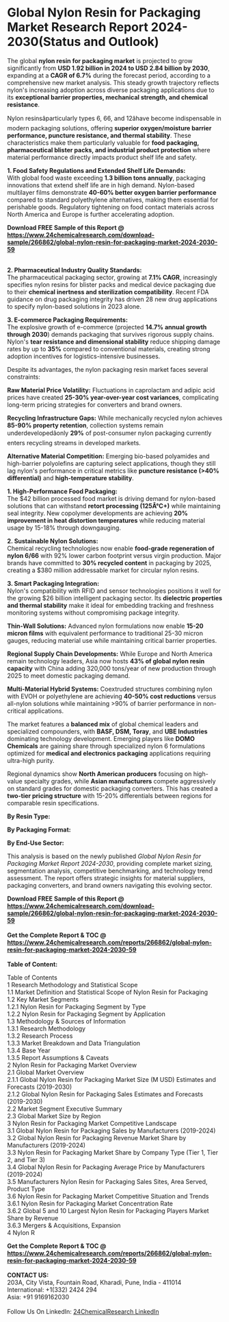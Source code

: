<h1>Global Nylon Resin for Packaging Market Research Report 2024-2030(Status and Outlook)</h1><p>The global <strong>nylon resin for packaging market</strong> is projected to grow significantly from <strong>USD 1.92 billion in 2024 to USD 2.84 billion by 2030</strong>, expanding at a <strong>CAGR of 6.7%</strong> during the forecast period, according to a comprehensive new market analysis. This steady growth trajectory reflects nylon's increasing adoption across diverse packaging applications due to its <strong>exceptional barrier properties, mechanical strength, and chemical resistance</strong>.</p><p>Nylon resinsâparticularly types 6, 66, and 12âhave become indispensable in modern packaging solutions, offering <strong>superior oxygen/moisture barrier performance, puncture resistance, and thermal stability</strong>. These characteristics make them particularly valuable for <strong>food packaging, pharmaceutical blister packs, and industrial product protection</strong> where material performance directly impacts product shelf life and safety.</p><p><strong>1. Food Safety Regulations and Extended Shelf Life Demands:</strong><br>
With global food waste exceeding <strong>1.3 billion tons annually</strong>, packaging innovations that extend shelf life are in high demand. Nylon-based multilayer films demonstrate <strong>40-60% better oxygen barrier performance</strong> compared to standard polyethylene alternatives, making them essential for perishable goods. Regulatory tightening on food contact materials across North America and Europe is further accelerating adoption.</p><div><b>Download FREE Sample of this Report @ 
            <a href="https://www.24chemicalresearch.com/download-sample/266862/global-nylon-resin-for-packaging-market-2024-2030-59">
            https://www.24chemicalresearch.com/download-sample/266862/global-nylon-resin-for-packaging-market-2024-2030-59</a></b></div><br><p><strong>2. Pharmaceutical Industry Quality Standards:</strong><br>
The pharmaceutical packaging sector, growing at <strong>7.1% CAGR</strong>, increasingly specifies nylon resins for blister packs and medical device packaging due to their <strong>chemical inertness and sterilization compatibility</strong>. Recent FDA guidance on drug packaging integrity has driven 28 new drug applications to specify nylon-based solutions in 2023 alone.</p><p><strong>3. E-commerce Packaging Requirements:</strong><br>
The explosive growth of e-commerce (projected <strong>14.7% annual growth through 2030</strong>) demands packaging that survives rigorous supply chains. Nylon's <strong>tear resistance and dimensional stability</strong> reduce shipping damage rates by up to <strong>35%</strong> compared to conventional materials, creating strong adoption incentives for logistics-intensive businesses.</p><p>Despite its advantages, the nylon packaging resin market faces several constraints:</p><p><strong>Raw Material Price Volatility:</strong> Fluctuations in caprolactam and adipic acid prices have created <strong>25-30% year-over-year cost variances</strong>, complicating long-term pricing strategies for converters and brand owners.</p><p><strong>Recycling Infrastructure Gaps:</strong> While mechanically recycled nylon achieves <strong>85-90% property retention</strong>, collection systems remain underdevelopedâonly <strong>29%</strong> of post-consumer nylon packaging currently enters recycling streams in developed markets.</p><p><strong>Alternative Material Competition:</strong> Emerging bio-based polyamides and high-barrier polyolefins are capturing select applications, though they still lag nylon's performance in critical metrics like <strong>puncture resistance (&gt;40% differential)</strong> and <strong>high-temperature stability</strong>.</p><p><strong>1. High-Performance Food Packaging:</strong><br>
The $42 billion processed food market is driving demand for nylon-based solutions that can withstand <strong>retort processing (125Â°C+)</strong> while maintaining seal integrity. New copolymer developments are achieving <strong>20% improvement in heat distortion temperatures</strong> while reducing material usage by 15-18% through downgauging.</p><p><strong>2. Sustainable Nylon Solutions:</strong><br>
Chemical recycling technologies now enable <strong>food-grade regeneration of nylon 6/66</strong> with 92% lower carbon footprint versus virgin production. Major brands have committed to <strong>30% recycled content</strong> in packaging by 2025, creating a $380 million addressable market for circular nylon resins.</p><p><strong>3. Smart Packaging Integration:</strong><br>
Nylon's compatibility with RFID and sensor technologies positions it well for the growing $26 billion intelligent packaging sector. Its <strong>dielectric properties and thermal stability</strong> make it ideal for embedding tracking and freshness monitoring systems without compromising package integrity.</p><p><strong>Thin-Wall Solutions:</strong> Advanced nylon formulations now enable <strong>15-20 micron films</strong> with equivalent performance to traditional 25-30 micron gauges, reducing material use while maintaining critical barrier properties.</p><p><strong>Regional Supply Chain Developments:</strong> While Europe and North America remain technology leaders, Asia now hosts <strong>43% of global nylon resin capacity</strong> with China adding 320,000 tons/year of new production through 2025 to meet domestic packaging demand.</p><p><strong>Multi-Material Hybrid Systems:</strong> Coextruded structures combining nylon with EVOH or polyethylene are achieving <strong>40-50% cost reductions</strong> versus all-nylon solutions while maintaining &gt;90% of barrier performance in non-critical applications.</p><p>The market features a <strong>balanced mix</strong> of global chemical leaders and specialized compounders, with <strong>BASF, DSM, Toray</strong>, and <strong>UBE Industries</strong> dominating technology development. Emerging players like <strong>DOMO Chemicals</strong> are gaining share through specialized nylon 6 formulations optimized for <strong>medical and electronics packaging</strong> applications requiring ultra-high purity.</p><p>Regional dynamics show <strong>North American producers</strong> focusing on high-value specialty grades, while <strong>Asian manufacturers</strong> compete aggressively on standard grades for domestic packaging converters. This has created a <strong>two-tier pricing structure</strong> with 15-20% differentials between regions for comparable resin specifications.</p><p><strong>By Resin Type:</strong></p><p><strong>By Packaging Format:</strong></p><p><strong>By End-Use Sector:</strong></p><p>This analysis is based on the newly published <em>Global Nylon Resin for Packaging Market Report 2024-2030</em>, providing complete market sizing, segmentation analysis, competitive benchmarking, and technology trend assessment. The report offers strategic insights for material suppliers, packaging converters, and brand owners navigating this evolving sector.</p><div><b>Download FREE Sample of this Report @ 
            <a href="https://www.24chemicalresearch.com/download-sample/266862/global-nylon-resin-for-packaging-market-2024-2030-59">
            https://www.24chemicalresearch.com/download-sample/266862/global-nylon-resin-for-packaging-market-2024-2030-59</a></b></div><br><div><b>Get the Complete Report & TOC @ 
            <a href="https://www.24chemicalresearch.com/reports/266862/global-nylon-resin-for-packaging-market-2024-2030-59">
            https://www.24chemicalresearch.com/reports/266862/global-nylon-resin-for-packaging-market-2024-2030-59</a></b></div><br>
            <b>Table of Content:</b><p>Table of Contents<br />
1 Research Methodology and Statistical Scope<br />
1.1 Market Definition and Statistical Scope of Nylon Resin for Packaging<br />
1.2 Key Market Segments<br />
1.2.1 Nylon Resin for Packaging Segment by Type<br />
1.2.2 Nylon Resin for Packaging Segment by Application<br />
1.3 Methodology & Sources of Information<br />
1.3.1 Research Methodology<br />
1.3.2 Research Process<br />
1.3.3 Market Breakdown and Data Triangulation<br />
1.3.4 Base Year<br />
1.3.5 Report Assumptions & Caveats<br />
2 Nylon Resin for Packaging Market Overview<br />
2.1 Global Market Overview<br />
2.1.1 Global Nylon Resin for Packaging Market Size (M USD) Estimates and Forecasts (2019-2030)<br />
2.1.2 Global Nylon Resin for Packaging Sales Estimates and Forecasts (2019-2030)<br />
2.2 Market Segment Executive Summary<br />
2.3 Global Market Size by Region<br />
3 Nylon Resin for Packaging Market Competitive Landscape<br />
3.1 Global Nylon Resin for Packaging Sales by Manufacturers (2019-2024)<br />
3.2 Global Nylon Resin for Packaging Revenue Market Share by Manufacturers (2019-2024)<br />
3.3 Nylon Resin for Packaging Market Share by Company Type (Tier 1, Tier 2, and Tier 3)<br />
3.4 Global Nylon Resin for Packaging Average Price by Manufacturers (2019-2024)<br />
3.5 Manufacturers Nylon Resin for Packaging Sales Sites, Area Served, Product Type<br />
3.6 Nylon Resin for Packaging Market Competitive Situation and Trends<br />
3.6.1 Nylon Resin for Packaging Market Concentration Rate<br />
3.6.2 Global 5 and 10 Largest Nylon Resin for Packaging Players Market Share by Revenue<br />
3.6.3 Mergers & Acquisitions, Expansion<br />
4 Nylon R</p><div><b>Get the Complete Report & TOC @ 
            <a href="https://www.24chemicalresearch.com/reports/266862/global-nylon-resin-for-packaging-market-2024-2030-59">
            https://www.24chemicalresearch.com/reports/266862/global-nylon-resin-for-packaging-market-2024-2030-59</a></b></div><br><b>CONTACT US:</b><br>
            203A, City Vista, Fountain Road, Kharadi, Pune, India - 411014<br>
            International: +1(332) 2424 294<br>
            Asia: +91 9169162030 <br><br>
            Follow Us On LinkedIn: <a href="https://www.linkedin.com/company/24chemicalresearch/">24ChemicalResearch LinkedIn</a>